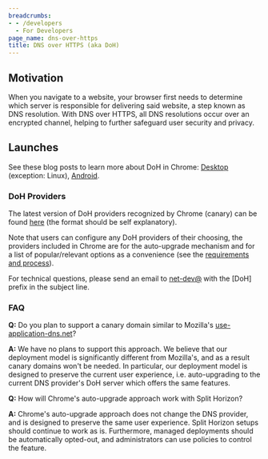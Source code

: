 ```yaml
---
breadcrumbs:
- - /developers
  - For Developers
page_name: dns-over-https
title: DNS over HTTPS (aka DoH)
---
```


## Motivation

When you navigate to a website, your browser first needs to determine which
server is responsible for delivering said website, a step known as DNS
resolution. With DNS over HTTPS, all DNS resolutions occur over an encrypted
channel, helping to further safeguard user security and privacy.

## Launches

See these blog posts to learn more about DoH in Chrome:
[Desktop](https://blog.chromium.org/2020/05/a-safer-and-more-private-browsing-DoH.html)
(exception: Linux),
[Android](https://blog.chromium.org/2020/09/a-safer-and-more-private-browsing.html).

### DoH Providers

The latest version of DoH providers recognized by Chrome (canary) can be found
[here](https://source.chromium.org/chromium/chromium/src/+/HEAD:net/dns/public/doh_provider_entry.cc)
(the format should be self explanatory).

Note that users can configure any DoH providers of their choosing, the providers
included in Chrome are for the auto-upgrade mechanism and for a list of
popular/relevant options as a convenience (see the [requirements and
process](https://docs.google.com/document/d/128i2YTV2C7T6Gr3I-81zlQ-_Lprnsp24qzy_20Z1Psw/edit?usp=sharing)).

For technical questions, please send an email to
[net-dev@](https://groups.google.com/a/chromium.org/forum/#!forum/net-dev/) with
the \[DoH\] prefix in the subject line.

### **FAQ**

**Q:** Do you plan to support a canary domain similar to Mozilla's
[use-application-dns.net](http://use-application-dns.net/)?

**A:** We have no plans to support this approach. We believe that our deployment
model is significantly different from Mozilla's, and as a result canary domains
won't be needed. In particular, our deployment model is designed to preserve the
current user experience, i.e. auto-upgrading to the current DNS provider's DoH
server which offers the same features.

**Q:** How will Chrome's auto-upgrade approach work with Split Horizon?

**A:** Chrome's auto-upgrade approach does not change the DNS provider, and is
designed to preserve the same user experience. Split Horizon setups should
continue to work as is. Furthermore, managed deployments should be automatically
opted-out, and administrators can use policies to control the feature.